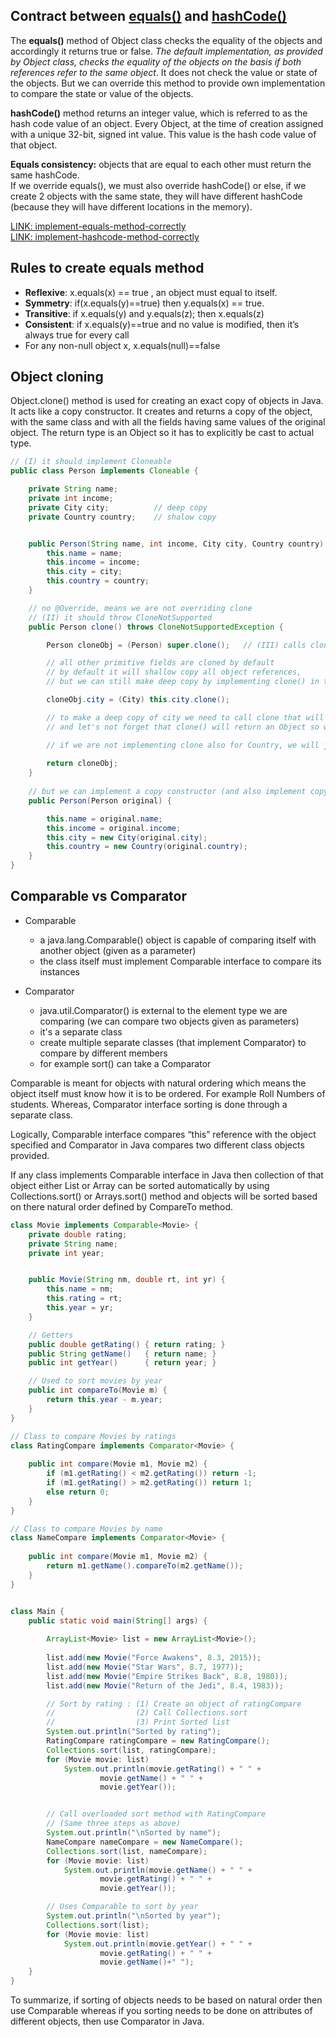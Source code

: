 ## Contract between <u>equals()</u> and <u>hashCode()</u>

The **equals()** method of Object class checks the equality of the objects and accordingly it returns true or false. *The default implementation, as provided by Object class, checks the equality of the objects on the basis if both references refer to the same object*. It does not check the value or state of the objects. But we can override this method to provide own implementation to compare the state or value of the objects.  

**hashCode()** method returns an integer value, which is referred to as the hash code value of an object. Every Object, at the time of creation assigned with a unique 32-bit, signed int value. This value is the hash code value of that object.  

**Equals consistency:** objects that are equal to each other must return the same hashCode.  
If we override equals(), we must also override hashCode() or else, if we create 2 objects with the same state, they will have different hashCode (because they will have different locations in the memory).  

[LINK: implement-equals-method-correctly](https://www.sitepoint.com/implement-javas-equals-method-correctly/)  
[LINK: implement-hashcode-method-correctly](https://www.sitepoint.com/how-to-implement-javas-hashcode-correctly/)


## Rules to create equals method

- **Reflexive**: x.equals(x) == true , an object must equal to itself.  
- **Symmetry**: if(x.equals(y)==true) then y.equals(x) == true.  
- **Transitive**: if x.equals(y) and y.equals(z); then x.equals(z)  
- **Consistent**: if x.equals(y)==true and no value is modified, then it’s always true for every call  
- For any non-null object x, x.equals(null)==false


## Object cloning

Object.clone() method is used for creating an exact copy of objects in Java. It acts like a copy constructor. It creates and returns a copy of the object, with the same class and with all the fields having same values of the original object. The return type is an Object so it has to explicitly be cast to actual type.

```java
// (I) it should implement Cloneable
public class Person implements Cloneable {

    private String name;
    private int income;
    private City city;          // deep copy
    private Country country;    // shalow copy


    public Person(String name, int income, City city, Country country) {
        this.name = name;
        this.income = income;
        this.city = city;
        this.country = country;
    }

    // no @Override, means we are not overriding clone
    // (II) it should throw CloneNotSupported
    public Person clone() throws CloneNotSupportedException {

        Person cloneObj = (Person) super.clone();   // (III) calls clone() from Object class

        // all other primitive fields are cloned by default
        // by default it will shallow copy all object references,
        // but we can still make deep copy by implementing clone() in those classes:

        cloneObj.city = (City) this.city.clone();

        // to make a deep copy of city we need to call clone that will also be implemented in City class
        // and let's not forget that clone() will return an Object so we need to cast it to City

        // if we are not implementing clone also for Country, we will just shallow copy it
        
        return cloneObj;
    }
    
    // but we can implement a copy constructor (and also implement copy constructors in aggregated classes):
    public Person(Person original) {

        this.name = original.name;
        this.income = original.income;
        this.city = new City(original.city);
        this.country = new Country(original.country);
    }
}
```

## Comparable vs Comparator

- Comparable
  - a java.lang.Comparable() object is capable of comparing itself with another object (given as a parameter)
  - the class itself must implement Comparable interface to compare its instances
  
- Comparator
  - java.util.Comparator() is external to the element type we are comparing (we can compare two objects given as parameters)
  - it's a separate class 
  - create multiple separate classes (that implement Comparator) to compare by different members
  - for example sort() can take a Comparator
  
Comparable is meant for objects with natural ordering which means the object itself must know how it is to be ordered. For example Roll Numbers of students. Whereas, Comparator interface sorting is done through a separate class.
  
Logically, Comparable interface compares “this” reference with the object specified and Comparator in Java compares two different class objects provided.  

If any class implements Comparable interface in Java then collection of that object either List or Array can be sorted automatically by using Collections.sort() or Arrays.sort() method and objects will be sorted based on there natural order defined by CompareTo method.


```java
class Movie implements Comparable<Movie> {
    private double rating;
    private String name;
    private int year;


    public Movie(String nm, double rt, int yr) {
        this.name = nm;
        this.rating = rt;
        this.year = yr;
    }

    // Getters
    public double getRating() { return rating; }
    public String getName()   { return name; }
    public int getYear()      { return year; }

    // Used to sort movies by year
    public int compareTo(Movie m) {
        return this.year - m.year;
    }
}

// Class to compare Movies by ratings
class RatingCompare implements Comparator<Movie> {
    
    public int compare(Movie m1, Movie m2) {
        if (m1.getRating() < m2.getRating()) return -1;
        if (m1.getRating() > m2.getRating()) return 1;
        else return 0;
    }
}

// Class to compare Movies by name
class NameCompare implements Comparator<Movie> {
    
    public int compare(Movie m1, Movie m2) {
        return m1.getName().compareTo(m2.getName());
    }
}


class Main {
    public static void main(String[] args) {
        
        ArrayList<Movie> list = new ArrayList<Movie>();
        
        list.add(new Movie("Force Awakens", 8.3, 2015));
        list.add(new Movie("Star Wars", 8.7, 1977));
        list.add(new Movie("Empire Strikes Back", 8.8, 1980));
        list.add(new Movie("Return of the Jedi", 8.4, 1983));

        // Sort by rating : (1) Create an object of ratingCompare
        //                  (2) Call Collections.sort
        //                  (3) Print Sorted list
        System.out.println("Sorted by rating");
        RatingCompare ratingCompare = new RatingCompare();
        Collections.sort(list, ratingCompare);
        for (Movie movie: list)
            System.out.println(movie.getRating() + " " +
                    movie.getName() + " " +
                    movie.getYear());


        // Call overloaded sort method with RatingCompare
        // (Same three steps as above)
        System.out.println("\nSorted by name");
        NameCompare nameCompare = new NameCompare();
        Collections.sort(list, nameCompare);
        for (Movie movie: list)
            System.out.println(movie.getName() + " " +
                    movie.getRating() + " " +
                    movie.getYear());

        // Uses Comparable to sort by year
        System.out.println("\nSorted by year");
        Collections.sort(list);
        for (Movie movie: list)
            System.out.println(movie.getYear() + " " +
                    movie.getRating() + " " +
                    movie.getName()+" ");
    }
}
```

To summarize, if sorting of objects needs to be based on natural order then use Comparable whereas if you sorting needs to be done on attributes of different objects, then use Comparator in Java.
